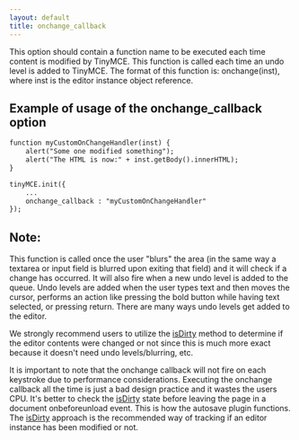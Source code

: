 ```yaml
---
layout: default
title: onchange_callback
---
```


This option should contain a function name to be executed each time content is modified by TinyMCE. This function is called each time an undo level is added to TinyMCE. The format of this function is: onchange(inst), where inst is the editor instance object reference.

## Example of usage of the onchange_callback option

```html
function myCustomOnChangeHandler(inst) {
	alert("Some one modified something");
	alert("The HTML is now:" + inst.getBody().innerHTML);
}

tinyMCE.init({
	...
	onchange_callback : "myCustomOnChangeHandler"
});
```

## Note:

This function is called once the user "blurs" the area (in the same way a textarea or input field is blurred upon exiting that field) and it will check if a change has occurred. It will also fire when a new undo level is added to the queue. Undo levels are added when the user types text and then moves the cursor, performs an action like pressing the bold button while having text selected, or pressing return. There are many ways undo levels get added to the editor.

We strongly recommend users to utilize the [isDirty](/wiki.php/API3:method.tinymce.Editor.isDirty) method to determine if the editor contents were changed or not since this is much more exact because it doesn't need undo levels/blurring, etc.

It is important to note that the onchange callback will not fire on each keystroke due to performance considerations. Executing the onchange callback all the time is just a bad design practice and it wastes the users CPU. It's better to check the [isDirty](/wiki.php/API3:method.tinymce.Editor.isDirty) state before leaving the page in a document onbeforeunload event. This is how the autosave plugin functions. The [isDirty](/wiki.php/API3:method.tinymce.Editor.isDirty) approach is the recommended way of tracking if an editor instance has been modified or not.